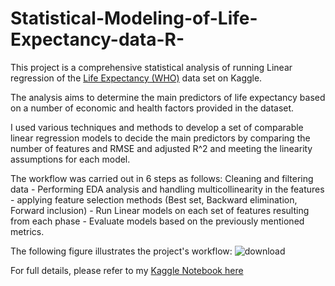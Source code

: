 # Statistical-Modeling-of-Life-Expectancy-data-R-

This project is a comprehensive statistical analysis of running Linear regression of the [Life Expectancy (WHO)](https://www.kaggle.com/datasets/kumarajarshi/life-expectancy-who) data set on Kaggle. 

The analysis aims to determine the main predictors of life expectancy based on a number of economic and health factors provided in the dataset. 

I used various techniques and methods to develop a set of comparable linear regression models to decide the main predictors by comparing the number of features and RMSE and adjusted R^2 and meeting the linearity assumptions for each model.

The workflow was carried out in 6 steps as follows:
Cleaning and filtering data - Performing EDA analysis and handling multicollinearity in the features - applying feature selection methods (Best set,  Backward elimination, Forward inclusion) - Run Linear models on each set of features resulting from each phase - Evaluate models based on the previously mentioned metrics.

The following figure illustrates the project's workflow:
![download](https://user-images.githubusercontent.com/43493601/189830415-f3cbedc7-375b-428a-bd7f-b6053e5da9fb.png)


For full details, please refer to my [Kaggle Notebook here](https://www.kaggle.com/code/mohamedelsaadany/statistical-modeling-of-life-expectancy-data-r)

